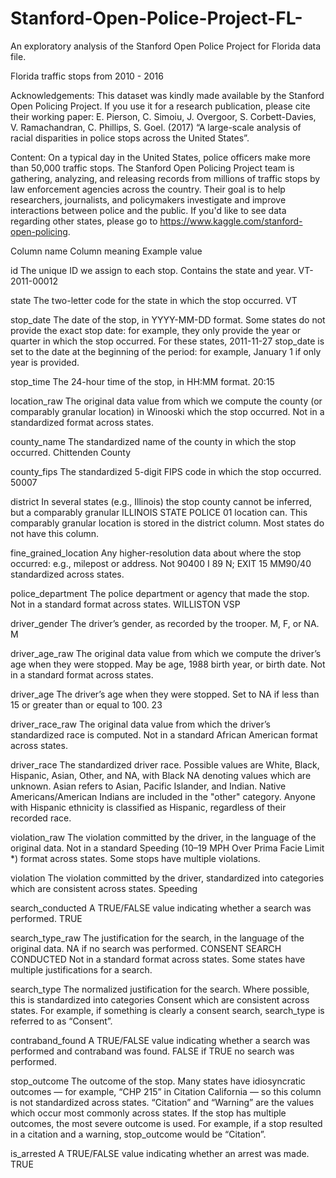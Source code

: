 # Stanford-Open-Police-Project-FL-
An exploratory analysis of the Stanford Open Police Project for Florida data file.  
 
Florida traffic stops from 2010 - 2016

Acknowledgements:
This dataset was kindly made available by the Stanford Open Policing Project. If you use it for a research publication, please cite their working paper:
E. Pierson, C. Simoiu, J. Overgoor, S. Corbett-Davies, V. Ramachandran, C. Phillips, S. Goel. (2017) “A large-scale analysis of racial disparities in police stops across the United States”.


Content:
On a typical day in the United States, police officers make more than 50,000 traffic stops. The Stanford Open Policing Project team is gathering, analyzing, and releasing records from millions of traffic stops by law enforcement agencies across the country. Their goal is to help researchers, journalists, and policymakers investigate and improve interactions between police and the public.
If you'd like to see data regarding other states, please go to https://www.kaggle.com/stanford-open-policing.


Column name	                Column meaning	                                                                                              Example value


id	                        The unique ID we assign to each stop. Contains the state and year.	                                          VT-2011-00012

state	                      The two-letter code for the state in which the stop occurred.	                                                VT

stop_date	                  The date of the stop, in YYYY-MM-DD format. Some states do not provide the exact stop date: 
                            for example, they only provide the year or quarter in which the stop occurred. For these states,              2011-11-27
                            stop_date is set to the date at the beginning of the period: for example, January 1 if only year 
                            is provided.	                                                                                                  

stop_time	                  The 24-hour time of the stop, in HH:MM format.	                                                              20:15

location_raw	              The original data value from which we compute the county (or comparably granular location) in                 Winooski
                            which the stop occurred. Not in a standardized format across states.	                                        
                  
county_name	                The standardized name of the county in which the stop occurred.	                                              Chittenden County

county_fips	                The standardized 5-digit FIPS code in which the stop occurred.	                                              50007

district	                  In several states (e.g., Illinois) the stop county cannot be inferred, but a comparably granular              ILLINOIS STATE POLICE 01
                            location can. This comparably granular location is stored in the district column. Most states do 
                            not have this column.	
                  
fine_grained_location	      Any higher-resolution data about where the stop occurred: e.g., milepost or address. Not                      90400 I 89 N; EXIT 15 MM90/40
                            standardized across states.	
                            
police_department	          The police department or agency that made the stop. Not in a standard format across states.	                  WILLISTON VSP

driver_gender	              The driver’s gender, as recorded by the trooper.                                                              M, F, or NA.	M

driver_age_raw	            The original data value from which we compute the driver’s age when they were stopped. May be age,            1988
                            birth year, or birth date. Not in a standard format across states.
                            
driver_age	                The driver’s age when they were stopped. Set to NA if less than 15 or greater than or equal to 100.	          23

driver_race_raw	            The original data value from which the driver’s standardized race is computed. Not in a standard              African American
                            format across states.
                            
driver_race	                The standardized driver race. Possible values are White, Black, Hispanic, Asian, Other, and NA, with          Black
                            NA denoting values which are unknown. Asian refers to Asian, Pacific Islander, and Indian. Native 
                            Americans/American Indians are included in the "other" category. Anyone with Hispanic ethnicity is 
                            classified as Hispanic, regardless of their recorded race.	
                            
violation_raw	              The violation committed by the driver, in the language of the original data. Not in a standard                Speeding (10–19 MPH Over Prima Facie Limit *)
                            format across states. Some stops have multiple violations.	
                            
violation	                  The violation committed by the driver, standardized into categories which are consistent across states.	      Speeding

search_conducted	          A TRUE/FALSE value indicating whether a search was performed.	                                                TRUE

search_type_raw	            The justification for the search, in the language of the original data. NA if no search was performed.       CONSENT SEARCH CONDUCTED
                            Not in a standard format across states. Some states have multiple justifications for a search.	
                            
search_type	                The normalized justification for the search. Where possible, this is standardized into categories           Consent
                            which are consistent across states. For example, if something is clearly a consent search, search_type 
                            is referred to as “Consent”.
                            
contraband_found	          A TRUE/FALSE value indicating whether a search was performed and contraband was found. FALSE if             TRUE
                            no search was performed.
                            
stop_outcome	             The outcome of the stop. Many states have idiosyncratic outcomes — for example, “CHP 215” in                 Citation
                           California — so this column is not standardized across states. “Citation” and “Warning” are the 
                           values which occur most commonly across states. If the stop has multiple outcomes, the most severe 
                           outcome is used. For example, if a stop resulted in a citation and a warning, stop_outcome would 
                           be “Citation”.
                           
is_arrested	               A TRUE/FALSE value indicating whether an arrest was made.	                                                  TRUE
